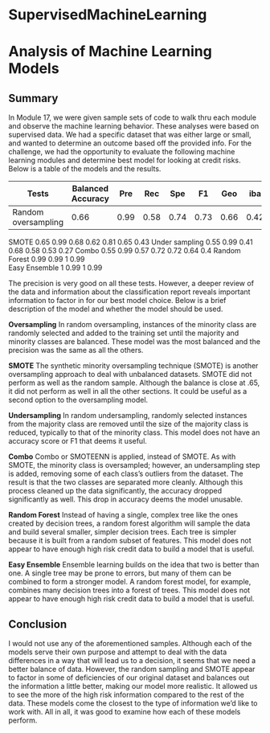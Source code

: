 # SupervisedMachineLearning

# Analysis of Machine Learning Models

## Summary
In Module 17, we were given sample sets of code to walk thru each module and observe the machine learning behavior. These analyses were based on supervised data. We had a specific dataset that was either large or small, and wanted to determine an outcome based off the provided info. 
For the challenge, we had the opportunity to evaluate the following machine learning modules and determine best model for looking at credit risks. Below is a table of the models and the results. 

Tests	             | Balanced Accuracy |	Pre |	Rec |	Spe |	F1  |	Geo |	iba |
-------------------|-------------------|------|-----|-----|-----|-----|-----|
Random oversampling| 0.66              |	0.99|	0.58|	0.74|	0.73|	0.66|	0.42|
SMOTE	0.65	0.99	0.68	0.62	0.81	0.65	0.43
Under sampling	0.55	0.99	0.41	0.68	0.58	0.53	0.27
Combo	0.55	0.99	0.57	0.72	0.72	0.64	0.4
Random Forest	0.99	0.99	1	 	0.99	 	 
Easy Ensemble	1	0.99	1	 	0.99	 	 

The precision is very good on all these tests. However, a deeper review of the data and information about the classification report reveals important information to factor in for our best model choice. Below is a brief description of the model and whether the model should be used. 

**Oversampling**
In random oversampling, instances of the minority class are randomly selected and added to the training set until the majority and minority classes are balanced.  These model was the most balanced and the precision was the same as all the others. 

**SMOTE**
The synthetic minority oversampling technique (SMOTE) is another oversampling approach to deal with unbalanced datasets. SMOTE did not perform as well as the random sample. Although the balance is close at .65, it did not perform as well in all the other sections. It could be useful as a second option to the oversampling model. 

**Undersampling**
In random undersampling, randomly selected instances from the majority class are removed until the size of the majority class is reduced, typically to that of the minority class. This model does not have an accuracy score or F1 that deems it useful. 

**Combo**
Combo or SMOTEENN is applied, instead of SMOTE. As with SMOTE, the minority class is oversampled; however, an undersampling step is added, removing some of each class’s outliers from the dataset. The result is that the two classes are separated more cleanly. Although this process cleaned up the data significantly, the accuracy dropped significantly as well. This drop in accuracy deems the model unusable. 

**Random Forest**
Instead of having a single, complex tree like the ones created by decision trees, a random forest algorithm will sample the data and build several smaller, simpler decision trees. Each tree is simpler because it is built from a random subset of features. This model does not appear to have enough high risk credit data to build a model that is useful. 

**Easy Ensemble**
Ensemble learning builds on the idea that two is better than one. A single tree may be prone to errors, but many of them can be combined to form a stronger model. A random forest model, for example, combines many decision trees into a forest of trees. This model does not appear to have enough high risk credit data to build a model that is useful.

## Conclusion
I would not use any of the aforementioned samples. Although each of the models serve their own purpose and attempt to deal with the data differences in a way that will lead us to a decision, it seems that we need a better balance of data. 
However, the random sampling and SMOTE appear to factor in some of deficiencies of our original dataset and balances out the information a little better, making our model more realistic. It allowed us to see the more of the high risk information compared to the rest of the data. These models come the closest to the type of information we’d like to work with. All in all, it was good to examine how each of these models perform. 
